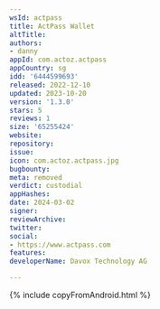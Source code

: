 ```yaml
---
wsId: actpass
title: ActPass Wallet
altTitle: 
authors:
- danny
appId: com.actoz.actpass
appCountry: sg
idd: '6444599693'
released: 2022-12-10
updated: 2023-10-20
version: '1.3.0'
stars: 5
reviews: 1
size: '65255424'
website: 
repository: 
issue: 
icon: com.actoz.actpass.jpg
bugbounty: 
meta: removed
verdict: custodial
appHashes: 
date: 2024-03-02
signer: 
reviewArchive: 
twitter: 
social:
- https://www.actpass.com
features: 
developerName: Davox Technology AG

---
```


{% include copyFromAndroid.html %}